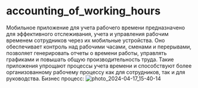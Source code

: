 # accounting_of_working_hours
Мобильное приложение для учета рабочего времени предназначено для эффективного отслеживания, учета и управления рабочим временем сотрудников через их мобильные устройства. Оно обеспечивает контроль над рабочими часами, сменами и перерывами, позволяет генерировать отчеты о времени работы, управлять графиками и повышать общую производительность труда. Такие приложения упрощают процессы учета времени и способствуют более организованному рабочему процессу как для сотрудников, так и для руководства.
Бизнес процесс:
![photo_2024-04-17_15-40-14](https://github.com/AlexandraBelyakova18/accounting_of_working_hours/assets/165970848/c93436bb-5dfa-4248-add9-034f734d50b2)

